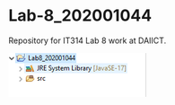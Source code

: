 # Lab-8_202001044
Repository for IT314 Lab 8 work at DAIICT.


![](https://github.com/tns11/Lab-8_202001044/blob/main/ScreenShot1.PNG)
